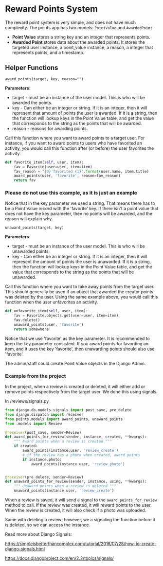 # Reward Points System

The reward point system is very simple, and does not have much complexity. The points app has two models: `PointValue` and `AwardedPoint`.

- **Point Value** stores a string key and an integer that represents points.
- **Awarded Point** stores data about the awarded points. It stores the targeted user instance, a point_value instance, a reason, a integer that represents points, and a timestamp.

## Helper Functions

`award_points(target, key, reason="")`

**Parameters**:

- target - must be an instance of the user model. This is who will be awarded the points.
- key - Can either be an integer or string. If it is an integer, then it will represent that amount of points the user is awarded. If it is a string, then the function will lookup keys in the Point Value table, and get the value that corresponds to the string as the points that will be awarded.
- reason - reasons for awarding points.

Call this function where you want to award points to a target user. For instance, if you want to award points to users who have favorited an activity, you would call this function after (or before) the user favorites the activity.

```python
def favorite_item(self, user, item):
    fav = Favorite(user=user, item=item)
    fav_reason = "{0} favorited {1}".format(user.name, item.title)
    award_points(user, 'favorite', reason=fav_reason)
    return fav
```

### Please do not use this example, as it is just an example

Notice that in the key parameter we used a string. That means there has to be a Point Value record with the 'favorite' key. If there isn't a point value that does not have the key parameter, then no points will be awarded, and the reason will explain why.

`unaward_points(target, key)`

**Parameters**:

- target - must be an instance of the user model. This is who will be unawarded points.
- key - Can either be an integer or string. If it is an integer, then it will represent the amount of points the user is unawarded. If it is a string, then the function will lookup keys in the Point Value table, and get the value that corresponds to the string as the points that will be unawarded.

Call this function where you want to take away points from the target user. This should generally be used if an object that awarded the creator points was deleted by the user. Using the same example above, you would call this function when the user unfavorites an activity.

```python
def unfavorite_item(self, user, item):
    fav = Favorite.objects.get(user=user, item=item)
    fav.delete()
    unaward_points(user, 'favorite')
    return somewhere
```

Notice that we use 'favorite' as the key parameter. It is recommended to keep the key parameter consistent. If you award points for favoriting an item, and it uses the key 'favorite', then unawarding points should also use 'favorite'.

The admin/staff could create Point Value objects in the Django Admin.

### Example from the project

In the project, when a review is created or deleted, it will either add or remove points respectively from the target user. We done this using signals.

In /reviews/signals.py

```python
from django.db.models.signals import post_save, pre_delete
from django.dispatch import receiver
from points.models import award_points, unaward_points
from .models import Review

@receiver(post_save, sender=Review)
def award_points_for_review(sender, instance, created, **kwargs):
    """ Award points when a review is created """
    if created:
        award_points(instance.user, 'review_create')
        # if the review has a photo when created, award points
        if instance.photo:
            award_points(instance.user, 'review_photo')


@receiver(pre_delete, sender=Review)
def unaward_points_for_review(sender, instance, using, **kwargs):
    """ Unaward points when a review is deleted """
    unaward_points(instance.user, 'review_create')

```

When a review is saved, it will send a signal to the `award_points_for_review` method to call. If the review was created, it will reward points to the user. When the review is created, it will also check if a photo was uploaded.

Same with deleting a review; however, we a signaling the function before it is deleted, so we can access the instance.

Read more about Django Signals:

<https://simpleisbetterthancomplex.com/tutorial/2016/07/28/how-to-create-django-signals.html>

<https://docs.djangoproject.com/en/2.2/topics/signals/>
